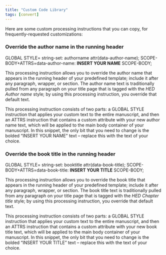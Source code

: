 ```yaml
---
title: "Custom Code Library"
tags: [convert]
---
```

 
<html><body><section data-type="appendix" class="hsecappendix" data-hederis-type="hsecappendix" id="custom-style-library" data-pi-attrs="id: custom-style-library; data-tags: convert;" role="doc-appendix" data-tags="convert" data-author-name=" " data-book-title=" " title="Custom Code Library"><p class="hblkp" data-hederis-type="hblkp" id="pIFM9VXBl">Here are some custom processing instructions that you can copy, for frequently-requested customizations:</p><section class="hwprsubsection" data-hederis-type="hwprsubsection" id="pev7powzd" data-type="subsection" title="Override the author name in the running header"><h1 data-hederis-type="hblktitle" class="hblktitle" id="puQVnKtPj">Override the author name in the running header</h1><div class="hwprliteral" data-hederis-type="hwprliteral" id="pxYVLEyYr" data-type="programlisting" role="doc-example"><p class="hblkcode" data-hederis-type="hblkcode" id="pXQA2lO2I">GLOBAL STYLE= string-set: authorname attr(data-author-name); SCOPE-BODY+ATTRS=data-author-name: <strong data-hederis-type="hspanstrong" id="pLmxTsVP4">INSERT YOUR NAME</strong> SCOPE-BODY;</p></div><p class="hblkp" data-hederis-type="hblkp" id="piF8GfPUQ">This processing instruction allows you to override the author name that appears in the running header of your predefined template; include it after any paragraph, wrapper, or section. The author name text is traditionally pulled from any paragraph on your title page that is tagged with the <em data-hederis-type="hspanem" id="p7x0aPYeD">HED Author name</em> style; by using this processing instruction, you override that default text.</p><p class="hblkp" data-hederis-type="hblkp" id="pMwG5gjZO">This processing instruction consists of two parts: a GLOBAL STYLE instruction that applies your custom text to the entire manuscript, and then an ATTRS instruction that contains a custom attribute with your new author name text, which will be applied to the main body container of your manuscript. In this snippet, the only bit that you need to change is the bolded &#8220;INSERT YOUR NAME&#8221; text &#8211; replace this with the text of your choice.</p></section><section class="hwprsubsection" data-hederis-type="hwprsubsection" id="puKgCKMJQ" data-type="subsection" title="Override the book title in the running header"><h1 data-hederis-type="hblktitle" class="hblktitle" id="pQEYmRdJV">Override the book title in the running header</h1><div class="hwprliteral" data-hederis-type="hwprliteral" id="pFtj5Jj4s" data-type="programlisting" role="doc-example"><p class="hblkcode" data-hederis-type="hblkcode" id="pzmdqhSfj">GLOBAL STYLE= string-set: booktitle attr(data-book-title); SCOPE-BODY+ATTRS=data-book-title: <strong class="hspanstrong" data-hederis-type="hspanstrong" id="plsGDivE1">INSERT YOUR TITLE</strong> SCOPE-BODY;</p></div><p class="hblkp" data-hederis-type="hblkp" id="pKDoXnbv0">This processing instruction allows you to override the book title that appears in the running header of your predefined template; include it after any paragraph, wrapper, or section. The book title text is traditionally pulled from any paragraph on your title page that is tagged with the <em class="hspanem" data-hederis-type="hspanem" id="pwOxBLU9F">HED Chapter title</em> style; by using this processing instruction, you override that default text.</p><p class="hblkp" data-hederis-type="hblkp" id="poSckAlcV">This processing instruction consists of two parts: a GLOBAL STYLE instruction that applies your custom text to the entire manuscript, and then an ATTRS instruction that contains a custom attribute with your new book title text, which will be applied to the main body container of your manuscript. In this snippet, the only bit that you need to change is the bolded &#8220;INSERT YOUR TITLE&#8221; text &#8211; replace this with the text of your choice.</p></section></section></body></html>
